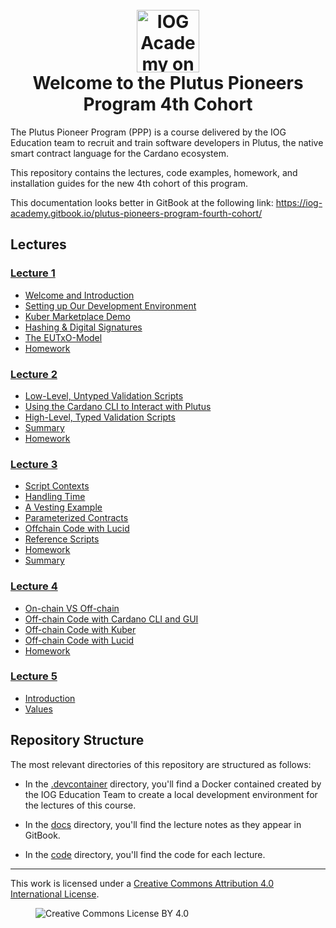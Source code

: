 <h1 align="center">
  <br>
  <a href="https://www.youtube.com/@iogacademy"><img src="https://ucarecdn.com/288e5001-d93e-4081-976b-0c6f72cc077e/iohksymbolbig.jpg" alt="IOG Academy on YouTube" width="100"></a>
  <br>
  Welcome to the Plutus Pioneers Program 4th Cohort
  <br>
</h1>

The Plutus Pioneer Program (PPP) is a course delivered by the IOG Education team to recruit and train software developers in Plutus, the native smart contract language for the Cardano ecosystem.

This repository contains the lectures, code examples, homework, and installation guides for the new 4th cohort of this program.

This documentation looks better in GitBook at the following link: <https://iog-academy.gitbook.io/plutus-pioneers-program-fourth-cohort/>

## Lectures

### [Lecture 1](https://www.youtube.com/playlist?list=PLNEK_Ejlx3x3xFHJJKdyfo9eB0Iw-OQDd)
  * [Welcome and Introduction](https://youtu.be/g4fBo4QPir0)
  * [Setting up Our Development Environment](https://youtu.be/-cmIqKCzzOU)
  * [Kuber Marketplace Demo](https://youtu.be/ZaB-7ZYBi3g)
  * [Hashing & Digital Signatures](https://youtu.be/f-WKPWbk9Jg)
  * [The EUTxO-Model](https://youtu.be/ulYDNaEKf4g)
  * [Homework](https://youtu.be/Ey903I-R1KY)

### [Lecture 2](https://www.youtube.com/playlist?list=PLNEK_Ejlx3x1-oF7NDy0MhXxG7k5O6ZOA)
  * [Low-Level, Untyped Validation Scripts](https://youtu.be/3tcWCZV6L_w)
  * [Using the Cardano CLI to Interact with Plutus](https://youtu.be/2MbzKzoBiak)
  * [High-Level, Typed Validation Scripts](https://youtu.be/GT8OjOzsOb4)
  * [Summary](https://youtu.be/F5ewN65Mn4I)
  * [Homework](https://youtu.be/OR2IfD4oDjw)

### [Lecture 3](https://www.youtube.com/playlist?list=PLNEK_Ejlx3x2zXSjHRKLSc5Jn9vJFA3_O)
  * [Script Contexts](https://youtu.be/dcoYrIyEI4o)
  * [Handling Time](https://youtu.be/LPzwMqOnWvk)
  * [A Vesting Example](https://youtu.be/5D0O7q9UPJA)
  * [Parameterized Contracts](https://youtu.be/ZSKVu32c5eA)
  * [Offchain Code with Lucid](https://youtu.be/C8TuGSzhqXU)
  * [Reference Scripts](https://youtu.be/Rnyc5YXVXew)
  * [Homework](https://youtu.be/hdt4XqFeEyg)
  * [Summary](https://youtu.be/gxan_u2pStE)

### [Lecture 4](https://www.youtube.com/playlist?list=PLNEK_Ejlx3x2j587Ox_nwEzmCO-elk8BG)
  * [On-chain VS Off-chain](https://youtu.be/pTc_BJby5GU)
  * [Off-chain Code with Cardano CLI and GUI](https://youtu.be/gsgQ-xmzbpA)
  * [Off-chain Code with Kuber](https://youtu.be/fzib9ALlL2M)
  * [Off-chain Code with Lucid](https://youtu.be/BXz5V2rjbiE)
  * [Homework](https://youtu.be/2Qm2xgmtbk4)

### [Lecture 5](https://www.youtube.com/playlist?list=PLNEK_Ejlx3x2T1lIR4XnDILKukj3rPapi)
  * [Introduction](https://youtu.be/HgXYsMFqnb4)
  * [Values](https://youtu.be/ThYByMLC0EI)

## Repository Structure

The most relevant directories of this repository are structured as follows:

* In the [.devcontainer](.devcontainer/) directory, you'll find a Docker contained created by the IOG Education Team to create a local development environment for the lectures of this course.

* In the [docs](docs/) directory, you'll find the lecture notes as they appear in GitBook.

* In the [code](code/) directory, you'll find the code for each lecture.

---

This work is licensed under a [Creative Commons Attribution 4.0 International License](http://creativecommons.org/licenses/by/4.0/).

<figure><img src="https://i.creativecommons.org/l/by/4.0/88x31.png" alt="Creative Commons License BY 4.0"></figure>
